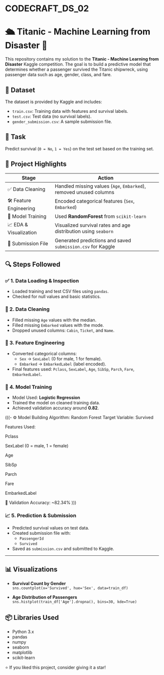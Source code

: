 # CODECRAFT_DS_02

# 🛳️ Titanic - Machine Learning from Disaster 🚢

This repository contains my solution to the **Titanic - Machine Learning from Disaster** Kaggle competition. The goal is to build a predictive model that determines whether a passenger survived the Titanic shipwreck, using passenger data such as age, gender, class, and fare.

## 📁 Dataset

The dataset is provided by Kaggle and includes:

- `train.csv`: Training data with features and survival labels.
- `test.csv`: Test data (no survival labels).
- `gender_submission.csv`: A sample submission file.



## 🧪 Task

Predict survival (`0 = No`, `1 = Yes`) on the test set based on the training set.

## 📌 Project Highlights

| Stage                | Action                                                                 |
|---------------------|------------------------------------------------------------------------|
| ✅ Data Cleaning     | Handled missing values (`Age`, `Embarked`), removed unused columns     |
| 🛠 Feature Engineering | Encoded categorical features (`Sex`, `Embarked`)                      |
| 🤖 Model Training     | Used **RandomForest** from `scikit-learn`                       |
| 📈 EDA & Visualization | Visualized survival rates and age distribution using `seaborn`        |
| 📝 Submission File   | Generated predictions and saved `submission.csv` for Kaggle            |


## 🔍 Steps Followed

### ✅ 1. Data Loading & Inspection
- Loaded training and test CSV files using `pandas`.
- Checked for null values and basic statistics.

### 🔧 2. Data Cleaning
- Filled missing `Age` values with the median.
- Filled missing `Embarked` values with the mode.
- Dropped unused columns: `Cabin`, `Ticket`, and `Name`.

### 🧬 3. Feature Engineering
- Converted categorical columns:
  - `Sex` → `SexLabel` (0 for male, 1 for female).
  - `Embarked` → `EmbarkedLabel` (label encoded).
- Final features used: `Pclass`, `SexLabel`, `Age`, `SibSp`, `Parch`, `Fare`, `EmbarkedLabel`.

### 🤖 4. Model Training
- Model Used: **Logistic Regression**
- Trained the model on cleaned training data.
- Achieved validation accuracy around **0.82**.

(((- ⚙️ Model Building
Algorithm: Random Forest
Target Variable: Survived

Features Used:

Pclass

SexLabel (0 = male, 1 = female)

Age

SibSp

Parch

Fare

EmbarkedLabel

🧪 Validation Accuracy: ~82.34%
)))


### 📈 5. Prediction & Submission
- Predicted survival values on test data.
- Created submission file with:
  - `PassengerId`
  - `Survived`
- Saved as `submission.csv` and submitted to Kaggle.

---

## 📊 Visualizations

- **Survival Count by Gender**  
  `sns.countplot(x='Survived', hue='Sex', data=train_df)`

- **Age Distribution of Passengers**  
  `sns.histplot(train_df['Age'].dropna(), bins=30, kde=True)`


## 📦 Libraries Used

- Python 3.x
- pandas
- numpy
- seaborn
- matplotlib
- scikit-learn

⭐️ If you liked this project, consider giving it a star!

